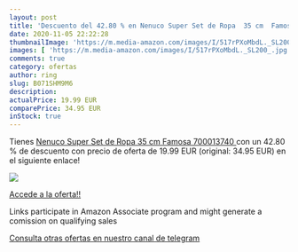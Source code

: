```yaml
---
layout: post
title: 'Descuento del 42.80 % en Nenuco Super Set de Ropa  35 cm  Famosa '
date: 2020-11-05 22:22:28
thumbnailImage: 'https://m.media-amazon.com/images/I/517rPXoMbdL._SL200_.jpg'
images: [ 'https://m.media-amazon.com/images/I/517rPXoMbdL._SL200_.jpg' ]
comments: true
category: ofertas
author: ring
slug: B071SHM9M6
description:
actualPrice: 19.99 EUR
comparePrice: 34.95 EUR
inStock: true
---
```


Tienes [Nenuco Super Set de Ropa  35 cm  Famosa 700013740 ](https://www.amazon.es/dp/B071SHM9M6/?tag=redken-21) con un 42.80 % de descuento con precio de oferta de 19.99 EUR (original: 34.95 EUR) en el siguiente enlace!

[![](https://m.media-amazon.com/images/I/517rPXoMbdL._SL200_.jpg)](https://www.amazon.es/dp/B071SHM9M6/?tag=redken-21)

[Accede a la oferta!!](https://www.amazon.es/dp/B071SHM9M6/?tag=redken-21)

Links participate in Amazon Associate program and might generate a comission on qualifying sales

[Consulta otras ofertas en nuestro canal de telegram](https://t.me/s/ofertas25)
